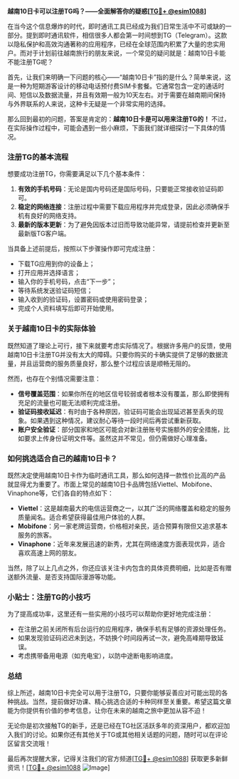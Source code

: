 **越南10日卡可以注册TG吗？——全面解答你的疑惑[[TG💪+ @esim1088](https://t.me/s/esim1088)]**

在当今这个信息爆炸的时代，即时通讯工具已经成为我们日常生活中不可或缺的一部分。提到即时通讯软件，相信很多人都会第一时间想到TG（Telegram）。这款以隐私保护和高效沟通著称的应用程序，已经在全球范围内积累了大量的忠实用户。而对于计划前往越南旅行的朋友来说，一个常见的疑问就是：越南10日卡能不能注册TG呢？

首先，让我们来明确一下问题的核心——“越南10日卡”指的是什么？简单来说，这是一种为短期游客设计的移动电话预付费SIM卡套餐。它通常包含一定的通话时间、短信以及数据流量，并且有效期一般为10天左右。对于需要在越南期间保持与外界联系的人来说，这种卡无疑是一个非常实用的选择。

那么回到最初的问题，答案是肯定的：**越南10日卡是可以用来注册TG的！** 不过，在实际操作过程中，可能会遇到一些小麻烦，下面我们就详细探讨一下具体的情况。

### 注册TG的基本流程

想要成功注册TG，你需要满足以下几个基本条件：
1. **有效的手机号码**：无论是国内号码还是国际号码，只要能正常接收验证码即可。
2. **稳定的网络连接**：注册过程中需要下载应用程序并完成登录，因此必须确保手机有良好的网络支持。
3. **最新的版本更新**：为了避免因版本过旧而导致功能异常，请提前检查并更新至最新版TG客户端。

当具备上述前提后，按照以下步骤操作即可完成注册：
- 下载TG应用到你的设备上；
- 打开应用并选择语言；
- 输入你的手机号码，点击“下一步”；
- 等待系统发送验证码短信；
- 输入收到的验证码，设置密码或使用密码登录；
- 完成个人资料填写后即可开始使用。

### 关于越南10日卡的实际体验

既然知道了理论上可行，接下来就要考虑实际情况了。根据许多用户的反馈，使用越南10日卡注册TG并没有太大的障碍。只要你购买的卡确实提供了足够的数据流量，并且运营商的服务质量良好，那么整个过程应该是顺畅无阻的。

然而，也存在个别情况需要注意：
- **信号覆盖范围**：如果你所在的地区信号较弱或者根本没有覆盖，那么即使拥有充足的流量也可能无法顺利完成注册。
- **验证码接收延迟**：有时由于各种原因，验证码可能会出现延迟甚至丢失的现象。如果遇到这种情况，建议耐心等待一段时间后再尝试重新获取。
- **账户安全验证**：部分国家和地区可能会对新注册账号实施额外的安全措施，比如要求上传身份证明文件等。虽然这并不常见，但仍需做好心理准备。

### 如何挑选适合自己的越南10日卡？

既然决定使用越南10日卡作为临时通讯工具，那么如何选择一款性价比高的产品就显得尤为重要了。市面上常见的越南10日卡品牌包括Viettel、Mobifone、Vinaphone等，它们各自的特点如下：

- **Viettel**：这是越南最大的电信运营商之一，以其广泛的网络覆盖和稳定的服务质量闻名。适合希望获得最佳用户体验的人群。
- **Mobifone**：另一家老牌运营商，价格相对亲民，适合预算有限但又追求基本服务的旅客。
- **Vinaphone**：近年来发展迅速的新秀，尤其在网络速度方面表现优异，适合喜欢高速上网的朋友。

当然，除了以上几点之外，你还应该关注卡内包含的具体资费明细，比如是否有赠送额外流量、是否支持国际漫游等功能。

### 小贴士：注册TG的小技巧

为了提高成功率，这里还有一些实用的小技巧可以帮助你更好地完成注册：
- 在注册之前关闭所有后台运行的应用程序，确保手机有足够的资源处理任务。
- 如果发现验证码迟迟未到达，不妨换个时间段再试一次，避免高峰期导致延误。
- 考虑携带备用电源（如充电宝），以防中途断电影响进度。

### 总结

综上所述，越南10日卡完全可以用于注册TG，只要你能够妥善应对可能出现的各种挑战。当然，提前做好功课、精心挑选合适的卡种同样至关重要。希望这篇文章能为你提供有价值的参考信息，让你在未来的越南之旅中更加从容不迫！

无论你是初次接触TG的新手，还是已经在TG社区活跃多年的资深用户，都欢迎加入我们的讨论。如果你还有其他关于TG或其他相关话题的问题，随时可以在评论区留言交流哦！

最后再次提醒大家，记得关注我们的官方频道[[TG💪+ @esim1088](https://t.me/s/esim1088)] 获取更多新鲜资讯！[[TG💪+ @esim1088](https://t.me/s/esim1088) ![Image](https://i.postimg.cc/4NQfJmqS/Snipaste-2025-05-13-00-14-12.png)]